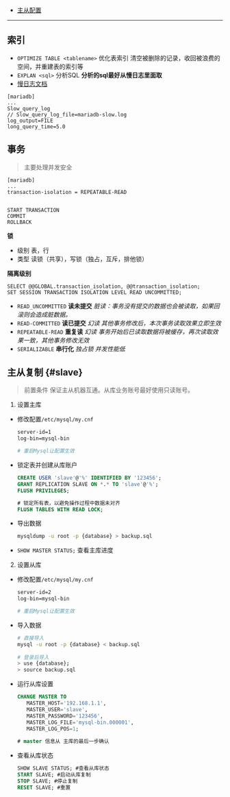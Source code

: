 - [主从配置](./Mysql.md#slave)

---

## 索引

- `OPTIMIZE TABLE <tablename>` 优化表索引  清空被删除的记录，收回被浪费的空间，并重建表的索引等
- `EXPLAN <sql>` 分析SQL **分析的sql最好从慢日志里面取**
- [慢日志文档](https://mariadb.com/kb/en/slow-query-log-overview/)
 ```
 [mariadb] 
 ... 
 Slow_query_log
 // Slow_query_log_file=mariadb-slow.log
 log_output=FILE 
 long_query_time=5.0
 ```

## 事务

> 主要处理并发安全

```
[mariadb]
... 
transaction-isolation = REPEATABLE-READ


START TRANSACTION
COMMIT
ROLLBACK
```

**锁**
- 级别 表，行
- 类型 读锁（共享），写锁（独占，互斥，排他锁）


**隔离级别**

```
SELECT @@GLOBAL.transaction_isolation, @@transaction_isolation;
SET SESSION TRANSACTION ISOLATION LEVEL READ UNCOMMITTED;
```

- `READ_UNCOMMITTED` **读未提交** *脏读：事务没有提交的数据也会被读取，如果回滚则会造成脏数据。*
- `READ-COMMITTED` **读已提交** *幻读 其他事务修改后，本次事务读取效果立即生效*
- `REPEATABLE-READ` **重复读** *幻读 事务开始后已读取数据将被缓存，再次读取效果一致，其他事务修改无效*
- `SERIALIZABLE` **串行化** *独占锁 并发性能低*


## 主从复制 {#slave}
> 前置条件 保证主从机器互通。从库业务账号最好使用只读账号。

1. 设置主库 
 - 修改配置`/etc/mysql/my.cnf`
    ```bash
    server-id=1
    log-bin=mysql-bin

    # 重启Mysql让配置生效
    ```

 - 锁定表并创建从库账户
    ```sql
    CREATE USER 'slave'@'%' IDENTIFIED BY '123456';
    GRANT REPLICATION SLAVE ON *.* TO 'slave'@'%';
    FLUSH PRIVILEGES;
    
    # 锁定所有表，以避免操作过程中数据未对齐
    FLUSH TABLES WITH READ LOCK;
    ```

 - 导出数据
     ```bash
     mysqldump -u root -p {database} > backup.sql
     ```

 - `SHOW MASTER STATUS;` 查看主库进度

2. 设置从库

 - 修改配置`/etc/mysql/my.cnf`
    ```bash
    server-id=2
    log-bin=mysql-bin
    
    # 重启Mysql让配置生效
    ```

  - 导入数据
    ```bash
    # 直接导入
    mysql -u root -p {database} < backup.sql
   
    # 登录后导入
    > use {database};
    > source backup.sql
    ```

  - 运行从库设置
    ```sql
    CHANGE MASTER TO
       MASTER_HOST='192.168.1.1',
       MASTER_USER='slave',
       MASTER_PASSWORD='123456',
       MASTER_LOG_FILE='mysql-bin.000001',
       MASTER_LOG_POS=1;
 
    # master 信息从 主库的最后一步确认
    ```

  - 查看从库状态
    ```sql
    SHOW SLAVE STATUS; #查看从库状态
    START SLAVE; #启动从库复制
    STOP SLAVE; #停止复制
    RESET SLAVE; #重置
    ```
